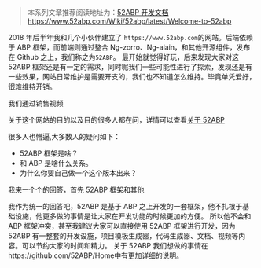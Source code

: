 > 本系列文章推荐阅读地址为：[52ABP 开发文档](https://www.52abp.com/Wiki/52abp/latest/Welcome-to-52abp) https://www.52abp.com/Wiki/52abp/latest/Welcome-to-52abp

2018 年后半年我和几个小伙伴建立了 `https://www.52abp.com`的网站。后端依赖于 ABP 框架，而前端则通过整合 Ng-zorro、Ng-alain，和其他开源组件，发布在 Github 之上，我们称之为`52ABP`。
最开始就觉得好玩，后来发现大家对这 52ABP 框架还是有一定的需求，同时呢我们一些可能性进行了探索，发现还是有一些效果，网站日常维护是需要开支的，我们也不知道怎么维持。毕竟单凭爱好，很难维持开销。

我们通过销售视频

关于这个网站的目的以及目的很多人都在问，详情可以查看[关于 52ABP](Home.md)

很多人也懵逼,大多数人的疑问如下：

- 52ABP 框架是啥？
- 和 ABP 是啥什么关系。
- 为什么你要自己做一个这个版本出来？

我来一个个的回答，首先 52ABP 框架和其他

我作为统一的回答吧，52ABP 是基于 ABP 之上开发的一套框架，他不扎根于基础设施，他更多做的事情是让大家在开发功能的时候更加的方便。
所以他不会和 ABP 框架冲突，甚至我建议大家可以直接使用 52ABP 框架进行开发，因为 52ABP 有一整套的开发设施，项目模板生成器，代码生成器、文档、视频等内容。可以节约大家的时间和精力。 关于 52ABP 我们想做的事情在https://github.com/52ABP/Home中有更加详细的说明。

